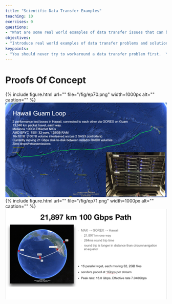 ```yaml
---
title: "Scientific Data Transfer Examples"
teaching: 10
exercises: 0
questions:
- "What are some real world examples of data transfer issues that can be fixed?"
objectives:
- "Introduce real world examples of data transfer problems and solutions."
keypoints:
- "You should never try to workaround a data transfer problem first.  You should instead reach out to the IT Cyberinfrastructure staff or Network staff at your institution as they can help alleviate alot of pain an frustration."
---
```


# Proofs Of Concept
{% include figure.html url="" file="/fig/ep70.png" width=1000px alt="" caption="" %}
<img src="/fig/ep70.png" width=1000px />
{% include figure.html url="" file="/fig/ep71.png" width=1000px alt="" caption="" %}
<img src="/fig/ep71.png" width=1000px />
